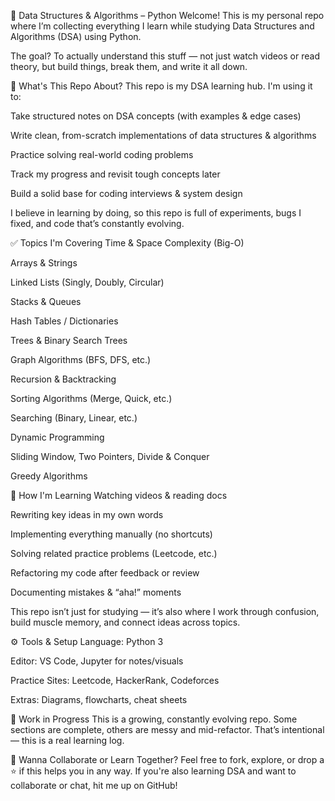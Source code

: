 🧠 Data Structures & Algorithms – Python
Welcome! This is my personal repo where I’m collecting everything I learn while studying Data Structures and Algorithms (DSA) using Python.

The goal?
To actually understand this stuff — not just watch videos or read theory, but build things, break them, and write it all down.

📘 What's This Repo About?
This repo is my DSA learning hub. I'm using it to:

Take structured notes on DSA concepts (with examples & edge cases)

Write clean, from-scratch implementations of data structures & algorithms

Practice solving real-world coding problems

Track my progress and revisit tough concepts later

Build a solid base for coding interviews & system design

I believe in learning by doing, so this repo is full of experiments, bugs I fixed, and code that’s constantly evolving.

✅ Topics I'm Covering
Time & Space Complexity (Big-O)

Arrays & Strings

Linked Lists (Singly, Doubly, Circular)

Stacks & Queues

Hash Tables / Dictionaries

Trees & Binary Search Trees

Graph Algorithms (BFS, DFS, etc.)

Recursion & Backtracking

Sorting Algorithms (Merge, Quick, etc.)

Searching (Binary, Linear, etc.)

Dynamic Programming

Sliding Window, Two Pointers, Divide & Conquer

Greedy Algorithms

🧠 How I'm Learning
Watching videos & reading docs

Rewriting key ideas in my own words

Implementing everything manually (no shortcuts)

Solving related practice problems (Leetcode, etc.)

Refactoring my code after feedback or review

Documenting mistakes & “aha!” moments

This repo isn’t just for studying — it’s also where I work through confusion, build muscle memory, and connect ideas across topics.

⚙️ Tools & Setup
Language: Python 3

Editor: VS Code, Jupyter for notes/visuals

Practice Sites: Leetcode, HackerRank, Codeforces

Extras: Diagrams, flowcharts, cheat sheets

🚧 Work in Progress
This is a growing, constantly evolving repo. Some sections are complete, others are messy and mid-refactor. That’s intentional — this is a real learning log.

🤝 Wanna Collaborate or Learn Together?
Feel free to fork, explore, or drop a ⭐️ if this helps you in any way. If you're also learning DSA and want to collaborate or chat, hit me up on GitHub!
